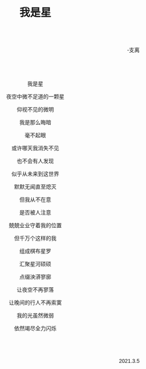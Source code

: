 <div style='background: url(background.jpg); background-size: contain; width: 90%; position: absolute'>
<div style="margin: 10%; font-family: sans-serif">
<h1 style="text-align: center">我是星</h1><div style="text-align: right; margin: 10%">-支离</div>
<div style="text-align: center">
我是星

夜空中微不足道的一颗星

仰视不见的微明

我是那么晦暗

毫不起眼

或许哪天我消失不见

也不会有人发现

似乎从未来到这世界

默默无闻直至熄灭

但我从不在意

是否被人注意

兢兢业业守着我的位置

但千万个这样的我

组成棋布星罗

汇聚星河硕硕

点缀泱漭寥廓

让夜空不再寥落

让晚间的行人不再索寞

我的光虽然微弱

依然竭尽全力闪烁
</div>
<div style="text-align: right; margin: 10%">2021.3.5</div>
</div>
</div>
